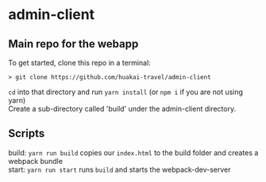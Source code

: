 # admin-client
## Main repo for the webapp

To get started, clone this repo in a terminal:
```
> git clone https://github.com/huakai-travel/admin-client
```
`cd` into that directory and run `yarn install` (or `npm i` if you are not using yarn)\
Create a sub-directory called 'build' under the admin-client directory.


## Scripts
build: `yarn run build` copies our `index.html` to the build folder and creates a webpack bundle\
start: `yarn run start` runs `build` and starts the webpack-dev-server

